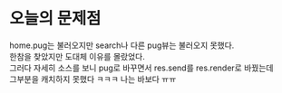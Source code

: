 오늘의 문제점
===================================
home.pug는 불러오지만 search나 다른 pug뷰는 불러오지 못했다.<br/>
한참을 찾았지만 도대체 이유를 몰랐었다.<br/>
그러다 자세히 소스를 보니 pug로 바꾸면서 res.send를 res.render로 바꿨는데<br/>
그부분을 캐치하지 못했다 ㅋㅋㅋ 나는 바보다 ㅠㅠ